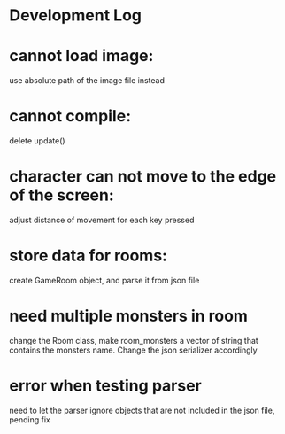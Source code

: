 # Development Log

# cannot load image:
use absolute path of the image file instead

# cannot compile:
delete update()

# character can not move to the edge of the screen:
adjust distance of movement for each key pressed

# store data for rooms:
create GameRoom object, and parse it from json file

# need multiple monsters in room
change the Room class, make room_monsters a vector of string that contains the monsters name. Change the json serializer accordingly

# error when testing parser
need to let the parser ignore objects that are not included in the json file, pending fix
